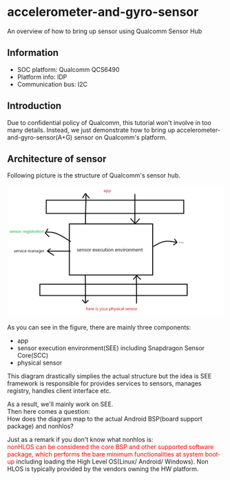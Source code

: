 # accelerometer-and-gyro-sensor
An overview of how to bring up sensor using Qualcomm Sensor Hub

## Information
* SOC platform: Qualcomm QCS6490
* Platform info: IDP
* Communication bus: I2C

## Introduction
Due to confidential policy of Qualcomm, this tutorial won't involve in too many details. Instead, we just demonstrate how to bring up accelerometer-and-gyro-sensor(A+G) sensor on Qualcomm's platform.

## Architecture of sensor
Following picture is the structure of Qualcomm's sensor hub.

![structure](./architecture.jpg)

As you can see in the figure, there are mainly three components:
* app
* sensor execution environment(SEE) including Snapdragon Sensor Core(SCC)
* physical sensor

This diagram drastically simplies the actual structure but the idea is SEE framework is responsible for provides services to sensors, manages registry, handles client interface etc.

As a result, we'll mainly work on SEE.</br>
Then here comes a question:</br>
How does the diagram map to the actual Android BSP(board support package) and nonhlos?


Just as a remark if you don't know what nonhlos is:</br>
<span style="color:red">nonHLOS can be considered the core BSP and other supported software package, which performs the bare minimum functionalities at system boot-up</span> including loading the High Level OS(Linux/ Android/ Windows). Non HLOS is typically provided by the vendors owning the HW platform.



